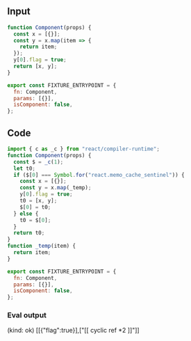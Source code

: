 
## Input

```javascript
function Component(props) {
  const x = [{}];
  const y = x.map(item => {
    return item;
  });
  y[0].flag = true;
  return [x, y];
}

export const FIXTURE_ENTRYPOINT = {
  fn: Component,
  params: [{}],
  isComponent: false,
};

```

## Code

```javascript
import { c as _c } from "react/compiler-runtime";
function Component(props) {
  const $ = _c(1);
  let t0;
  if ($[0] === Symbol.for("react.memo_cache_sentinel")) {
    const x = [{}];
    const y = x.map(_temp);
    y[0].flag = true;
    t0 = [x, y];
    $[0] = t0;
  } else {
    t0 = $[0];
  }
  return t0;
}
function _temp(item) {
  return item;
}

export const FIXTURE_ENTRYPOINT = {
  fn: Component,
  params: [{}],
  isComponent: false,
};

```
      
### Eval output
(kind: ok) [[{"flag":true}],["[[ cyclic ref *2 ]]"]]